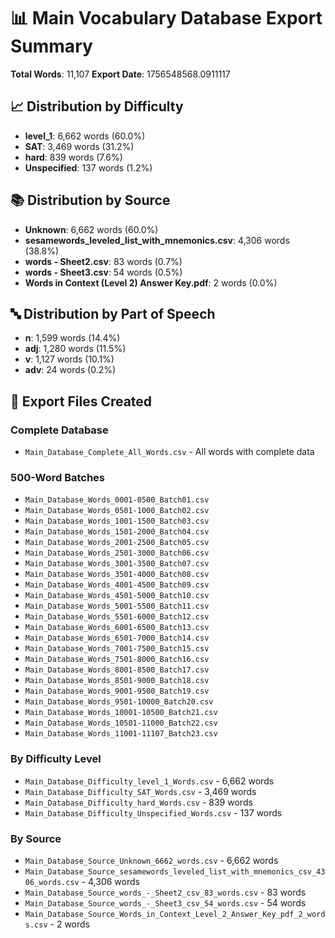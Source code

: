 # 📊 Main Vocabulary Database Export Summary

**Total Words**: 11,107
**Export Date**: 1756548568.0911117

## 📈 Distribution by Difficulty

- **level_1**: 6,662 words (60.0%)
- **SAT**: 3,469 words (31.2%)
- **hard**: 839 words (7.6%)
- **Unspecified**: 137 words (1.2%)

## 📚 Distribution by Source

- **Unknown**: 6,662 words (60.0%)
- **sesamewords_leveled_list_with_mnemonics.csv**: 4,306 words (38.8%)
- **words - Sheet2.csv**: 83 words (0.7%)
- **words - Sheet3.csv**: 54 words (0.5%)
- **Words in Context (Level 2) Answer Key.pdf**: 2 words (0.0%)

## 🔤 Distribution by Part of Speech

- **n**: 1,599 words (14.4%)
- **adj**: 1,280 words (11.5%)
- **v**: 1,127 words (10.1%)
- **adv**: 24 words (0.2%)

## 📁 Export Files Created

### Complete Database
- `Main_Database_Complete_All_Words.csv` - All words with complete data

### 500-Word Batches
- `Main_Database_Words_0001-0500_Batch01.csv`
- `Main_Database_Words_0501-1000_Batch02.csv`
- `Main_Database_Words_1001-1500_Batch03.csv`
- `Main_Database_Words_1501-2000_Batch04.csv`
- `Main_Database_Words_2001-2500_Batch05.csv`
- `Main_Database_Words_2501-3000_Batch06.csv`
- `Main_Database_Words_3001-3500_Batch07.csv`
- `Main_Database_Words_3501-4000_Batch08.csv`
- `Main_Database_Words_4001-4500_Batch09.csv`
- `Main_Database_Words_4501-5000_Batch10.csv`
- `Main_Database_Words_5001-5500_Batch11.csv`
- `Main_Database_Words_5501-6000_Batch12.csv`
- `Main_Database_Words_6001-6500_Batch13.csv`
- `Main_Database_Words_6501-7000_Batch14.csv`
- `Main_Database_Words_7001-7500_Batch15.csv`
- `Main_Database_Words_7501-8000_Batch16.csv`
- `Main_Database_Words_8001-8500_Batch17.csv`
- `Main_Database_Words_8501-9000_Batch18.csv`
- `Main_Database_Words_9001-9500_Batch19.csv`
- `Main_Database_Words_9501-10000_Batch20.csv`
- `Main_Database_Words_10001-10500_Batch21.csv`
- `Main_Database_Words_10501-11000_Batch22.csv`
- `Main_Database_Words_11001-11107_Batch23.csv`

### By Difficulty Level
- `Main_Database_Difficulty_level_1_Words.csv` - 6,662 words
- `Main_Database_Difficulty_SAT_Words.csv` - 3,469 words
- `Main_Database_Difficulty_hard_Words.csv` - 839 words
- `Main_Database_Difficulty_Unspecified_Words.csv` - 137 words

### By Source
- `Main_Database_Source_Unknown_6662_words.csv` - 6,662 words
- `Main_Database_Source_sesamewords_leveled_list_with_mnemonics_csv_4306_words.csv` - 4,306 words
- `Main_Database_Source_words_-_Sheet2_csv_83_words.csv` - 83 words
- `Main_Database_Source_words_-_Sheet3_csv_54_words.csv` - 54 words
- `Main_Database_Source_Words_in_Context_Level_2_Answer_Key_pdf_2_words.csv` - 2 words
